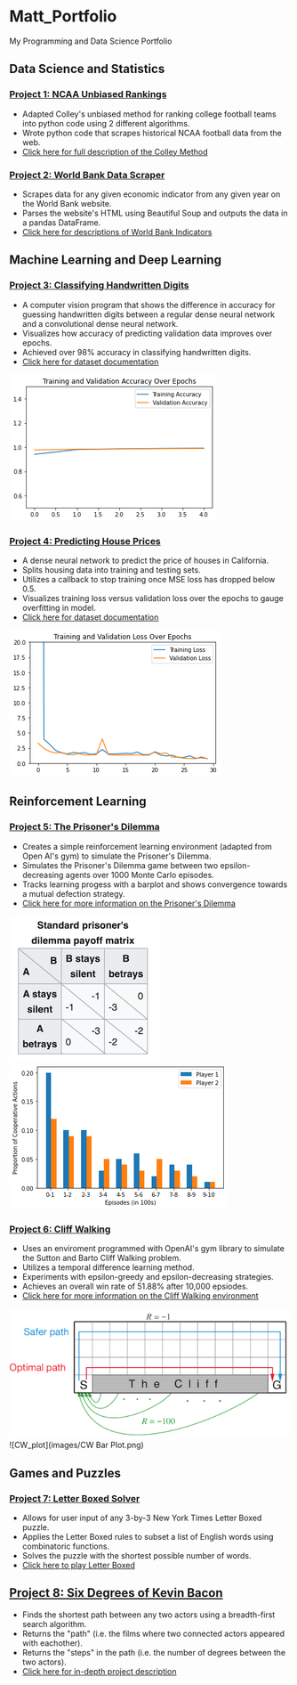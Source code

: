 # Matt_Portfolio
My Programming and Data Science Portfolio

## Data Science and Statistics

### [Project 1: NCAA Unbiased Rankings](https://github.com/mattgevercer/Computing-and-Machine-Learning-for-Economics/tree/main/ColleyRank)
* Adapted Colley's unbiased method for ranking college football teams into python code using 2 different algorithms.
* Wrote python code that scrapes historical NCAA football data from the web. 
* [Click here for full description of the Colley Method](https://www.colleyrankings.com/matrate.pdf)

### [Project 2: World Bank Data Scraper](https://github.com/mattgevercer/Computing-and-Machine-Learning-for-Economics/tree/main/World_Bank_Import)
* Scrapes data for any given economic indicator from any given year on the World Bank website.
* Parses the website's HTML using Beautiful Soup and outputs the data in a pandas DataFrame. 
* [Click here for descriptions of World Bank Indicators](https://data.worldbank.org/indicator)

## Machine Learning and Deep Learning

### [Project 3: Classifying Handwritten Digits](https://github.com/mattgevercer/Digit-Recognition)
* A computer vision program that shows the difference in accuracy for guessing handwritten digits between a regular dense neural network and a convolutional dense neural network. 
* Visualizes how accuracy of predicting validation data improves over epochs. 
* Achieved over 98% accuracy in classifying handwritten digits.
* [Click here for dataset documentation](http://yann.lecun.com/exdb/mnist/)

![Digit Image](./images/Digits%20Figure.png?raw=true)

### [Project 4: Predicting House Prices](https://github.com/mattgevercer/Cali_Housing)
* A dense neural network to predict the price of houses in California. 
* Splits housing data into training and testing sets. 
* Utilizes a callback to stop training once MSE loss has dropped below 0.5. 
* Visualizes training loss versus validation loss over the epochs to gauge overfitting in model. 
* [Click here for dataset documentation](https://scikit-learn.org/stable/modules/generated/sklearn.datasets.fetch_california_housing.html)

![Housing Image](./images/Housing%20Figure.png?raw=true)

## Reinforcement Learning

### [Project 5: The Prisoner's Dilemma](https://github.com/mattgevercer/Prisoners_Dilemma)
* Creates a simple reinforcement learning environment (adapted from Open AI's gym) to simulate the Prisoner's Dilemma.
* Simulates the Prisoner's Dilemma game between two epsilon-decreasing agents over 1000 Monte Carlo episodes. 
* Tracks learning progess with a barplot and shows convergence towards a mutual defection strategy.
* [Click here for more information on the Prisoner's Dilemma](https://www.investopedia.com/terms/p/prisoners-dilemma.asp)

![Payoffs](images/Payoffs.png) ![PD_plot](images/PD_plot.png) 

### [Project 6: Cliff Walking](https://github.com/mattgevercer/Cliff_Walking)
* Uses an enviroment programmed with OpenAI's gym library to simulate the Sutton and Barto Cliff Walking problem.
* Utilizes a temporal difference learning method. 
* Experiments with epsilon-greedy and epsilon-decreasing strategies.
* Achieves an overall win rate of 51.88% after 10,000 epsiodes. 
* [Click here for more information on the Cliff Walking environment](https://github.com/caburu/gym-cliffwalking)

![cliff_walking](images/cliff_walking.png) ![CW_plot](images/CW Bar Plot.png) 

## Games and Puzzles

### [Project 7: Letter Boxed Solver](https://github.com/mattgevercer/Letter_Boxed_Solver)
* Allows for user input of any 3-by-3 New York Times Letter Boxed puzzle.
* Applies the Letter Boxed rules to subset a list of English words using combinatoric functions. 
* Solves the puzzle with the shortest possible number of words.
* [Click here to play Letter Boxed](https://www.nytimes.com/puzzles/letter-boxed)

## [Project 8: Six Degrees of Kevin Bacon](https://github.com/mattgevercer/Degrees)
* Finds the shortest path between any two actors using a breadth-first search algorithm. 
* Returns the "path" (i.e. the films where two connected actors appeared with eachother). 
* Returns the "steps" in the path (i.e. the number of degrees between the two actors). 
* [Click here for in-depth project description](https//cs50.harvard.edu/ai/2020/projects/0/degrees/)
